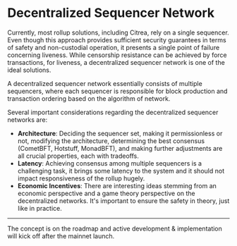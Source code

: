 # Decentralized Sequencer Network

<!-- TODO: Link sequencer.md in this text -->
<!-- TODO: Include force_transaction.md in this text -->
<!-- TODO: Possibly link prover.md -->

Currently, most rollup solutions, including Citrea, rely on a single sequencer. Even though this approach provides sufficient security guarantees in terms of safety and non-custodial operation, it presents a single point of failure concerning liveness. While censorship resistance can be achieved by force transactions, for liveness, a decentralized sequencer network is one of the ideal solutions.

A decentralized sequencer network essentially consists of multiple sequencers, where each sequencer is responsible for block production and transaction ordering based on the algorithm of network. 

Several important considerations regarding the decentralized sequencer networks are:

- **Architecture**: Deciding the sequencer set, making it permissionless or not, modifying the architecture, determining the best consensus (CometBFT, Hotstuff, MonadBFT), and making further adjustments are all crucial properties, each with tradeoffs.
- **Latency**: Achieving consensus among multiple sequencers is a challenging task, it brings some latency to the system and it should not impact responsiveness of the rollup hugely.
- **Economic Incentives**: There are interesting ideas stemming from an economic perspective and a game theory perspective on the decentralized networks. It's important to ensure the safety in theory, just like in practice.

-----

The concept is on the roadmap and active development & implementation will kick off after the mainnet launch.
